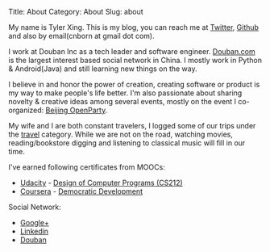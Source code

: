 Title: About
Category: About
Slug: about

My name is Tyler Xing. This is my blog, you can reach me at [Twitter](http://twitter.com/CNBorn), [Github](https://github.com/CNBorn) and also by email(cnborn at gmail dot com). 

I work at Douban Inc as a tech leader and software engineer. [Douban.com](http://www.douban.com) is the largest interest based social network in China. I mostly work in Python & Android(Java)  and still learning new things on the way.

I believe in and honor the power of creation, creating software or product is my way to make people's life better. I'm also passionate about sharing novelty & creative ideas among several events, mostly on the event I co-organized: [Beijing OpenParty](http://www.beijing-open-party.org).

My wife and I are both constant travelers, I logged some of our trips under the [travel](http://cnborn.net/blog/category/Traveling/) category. While we are not on the road, watching movies, reading/bookstore digging and listening to classical music will fill in our time.

I've earned following certificates from MOOCs:

  * [Udacity](https://www.udacity.com/) - [Design of Computer Programs (CS212)](https://www.udacity.com/course/cs212)
  * [Coursera](https://www.coursera.org/) - [Democratic Development](https://www.coursera.org/course/democraticdev)

Social Network:

  * [Google+](https://plus.google.com/105076951106222859649/posts)
  * [Linkedin](http://cn.linkedin.com/in/cnborn)
  * [Douban](http://www.douban.com/people/CNBorn/)
